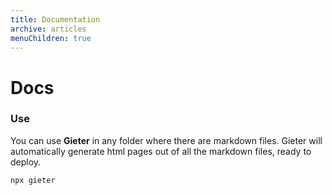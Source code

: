 ```yaml
---
title: Documentation
archive: articles
menuChildren: true
---
```


# Docs

### Use

You can use **Gieter** in any folder where there are markdown files. Gieter will automatically generate html pages out of all the markdown files, ready to deploy.

```bash
npx gieter
```

